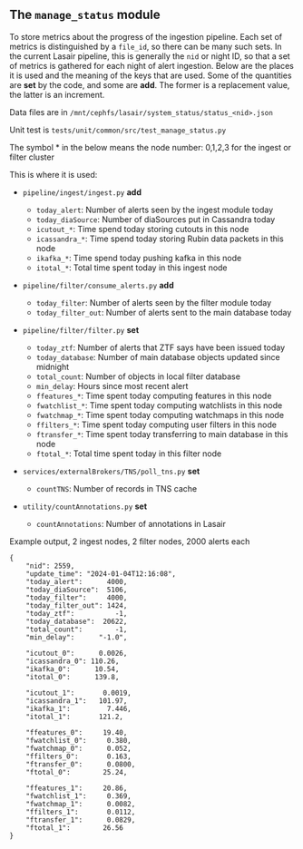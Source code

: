 ## The `manage_status` module

To store metrics about the progress of the ingestion pipeline.  Each set of metrics is distinguished by a `file_id`, so there can be many such sets.  In the current Lasair pipeline, this is generally the `nid` or night ID, so that a set of metrics is gathered for each night of alert ingestion. Below are the places it is used and the meaning of the keys that are used.  Some of the quantities are **set** by the code, and some are **add**. The former is a replacement value, the latter is an increment. 

Data files are in `/mnt/cephfs/lasair/system_status/status_<nid>.json`

Unit test is `tests/unit/common/src/test_manage_status.py`

The symbol * in the below means the node number: 0,1,2,3 for the ingest or filter cluster

This is where it is used:

- `pipeline/ingest/ingest.py` **add**
    - `today_alert`: Number of alerts seen by the ingest module today
    - `today_diaSource`: Number of diaSources put in Cassandra today
    - `icutout_*`: Time spend today storing cutouts in this node
    - `icassandra_*`: Time spend today storing Rubin data packets in this node
    - `ikafka_*`: Time spend today pushing kafka in this node
    - `itotal_*`: Total time spent today in this ingest node

- `pipeline/filter/consume_alerts.py` **add**
    - `today_filter`: Number of alerts seen by the filter module today
    - `today_filter_out`: Number of alerts sent to the main database today

- `pipeline/filter/filter.py` **set**
    - `today_ztf`: Number of alerts that ZTF says have been issued today
    - `today_database`: Number of main database objects updated since midnight 
    - `total_count`: Number of objects in local filter database
    - `min_delay`: Hours since most recent alert
    - `ffeatures_*`: Time spent today computing features in this node
    - `fwatchlist_*`: Time spent today computing watchlists in this node
    - `fwatchmap_*`: Time spent today computing watchmaps in this node
    - `ffilters_*`: Time spent today computing user filters in this node
    - `ftransfer_*`: Time spent today transferring to main database in this node
    - `ftotal_*`: Total time spent today in this filter node

- `services/externalBrokers/TNS/poll_tns.py` **set**
    - `countTNS`: Number of records in TNS cache

- `utility/countAnnotations.py` **set**
    - `countAnnotations`: Number of annotations in Lasair

Example output, 2 ingest nodes, 2 filter nodes, 2000 alerts each
```
{
    "nid": 2559,
    "update_time": "2024-01-04T12:16:08",
    "today_alert":      4000,
    "today_diaSource":  5106,
    "today_filter":     4000,
    "today_filter_out": 1424,
    "today_ztf":          -1,
    "today_database":  20622,
    "total_count":        -1,
    "min_delay":      "-1.0",

    "icutout_0":      0.0026,
    "icassandra_0": 110.26,
    "ikafka_0":      10.54,
    "itotal_0":      139.8,

    "icutout_1":       0.0019,
    "icassandra_1":   101.97,
    "ikafka_1":         7.446,
    "itotal_1":       121.2,

    "ffeatures_0":     19.40,
    "fwatchlist_0":     0.380,
    "fwatchmap_0":      0.052,
    "ffilters_0":       0.163,
    "ftransfer_0":      0.0800,
    "ftotal_0":        25.24,

    "ffeatures_1":     20.86,
    "fwatchlist_1":     0.369,
    "fwatchmap_1":      0.0082,
    "ffilters_1":       0.0112,
    "ftransfer_1":      0.0829,
    "ftotal_1":        26.56
}
```
